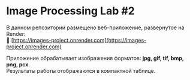 # Image Processing Lab #2

В данном репозитории размещено веб-приложение, развернутое на Render:  
🔗 [https://images-project.onrender.com](https://images-project.onrender.com)

Приложение обрабатывает изображения форматов: **jpg, gif, tif, bmp, png, pcx**.  
Результаты работы отображаются в компактной таблице.  

